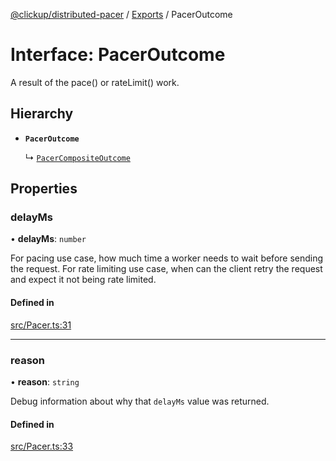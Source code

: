 [@clickup/distributed-pacer](../README.md) / [Exports](../modules.md) / PacerOutcome

# Interface: PacerOutcome

A result of the pace() or rateLimit() work.

## Hierarchy

- **`PacerOutcome`**

  ↳ [`PacerCompositeOutcome`](PacerCompositeOutcome.md)

## Properties

### delayMs

• **delayMs**: `number`

For pacing use case, how much time a worker needs to wait before sending
the request. For rate limiting use case, when can the client retry the
request and expect it not being rate limited.

#### Defined in

[src/Pacer.ts:31](https://github.com/clickup/distributed-pacer/blob/master/src/Pacer.ts#L31)

___

### reason

• **reason**: `string`

Debug information about why that `delayMs` value was returned.

#### Defined in

[src/Pacer.ts:33](https://github.com/clickup/distributed-pacer/blob/master/src/Pacer.ts#L33)
